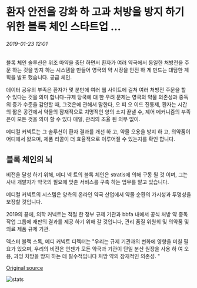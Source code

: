 # 환자 안전을 강화 하 고과 처방을 방지 하기 위한 블록 체인 스타트업 ...

###### 2019-01-23 12:01

블록 체인 솔루션은 위조 마약을 중단 하면서 환자가 여러 약국에서 동일한 처방전을 주문 하는 것을 방지 하는 시스템을 만들어 영국의 약 시장을 안전 하 게 만드는 대담한 계획을 발표 했습니다. 공급 체인.

데이터 공유의 부족은 환자가 몇 분만에 여러 웹 사이트에 걸쳐 여러 처방전 주문을 할 수 있다는 것을 의미 합니다-규제 당국에 대 한 우려 문제는 영국의 약물 의존성과 중독의 증가 수준을 감안할 때, 그것은에 관해서 말한다, 오 피 오 이드 진통제, 환자는 시간의 짧은 공간에서 약물의 잠재적으로 치명적인 양의 소지 끝낼 수, 제어 메커니즘의 부족은이 모든 것을 의미 할 수 있다 매일, 관리의 조율 된 의무 없이.

메디컬 커넥트는 그 솔루션이 환자 결과를 개선 하 고, 약물 오용을 방지 하 고, 의약품이 어디에서 왔으며, 제품 리콜이 더 효율적으로 이루어질 수 있는지를 확인 합니다.

## 블록 체인의 뇌

비전을 달성 하기 위해, 메디 넥 트의 블록 체인은 stratis에 의해 구동 될 것 이며, 그는 사내 개발자가 약국의 필요에 맞춘 서비스를 구축 하는 업무를 맡고 있습니다.

메디컬 커넥트의 시스템은 양측의 온라인 약국 산업에서 약물 순환의 가시성과 투명성을 보장할 것입니다.

2019의 끝에, 의학 커넥트는 적절 한 정부 규제 기관과 bbfa 내에서 공식 처방 약 중독 작업 그룹에 재판의 결과를 제공 하기 위해 갈 것입니다, 관리 품질 위원회 및 의약품 및 의료 제품 규제 기관.

덱스터 블랙 스톡, 메디 커넥트 디렉터는 "우리는 규제 기관과의 변화에 영향을 미칠 필요가 있으며, 우리의 비전은 언젠가 모든 약국과 기관이 단일 분산 원장을 사용 하 여 오용, 과잉 처방을 방지 하는 데 필수적입니다 처방 약의 잠재적인 의존성. "

[Original source](https://cointelegraph.com/news/blockchain-startup-to-boost-patient-safety-and-prevent-overprescribing)

![stats](https://c.statcounter.com/11760860/0/a89fa40b/1/ "stats")